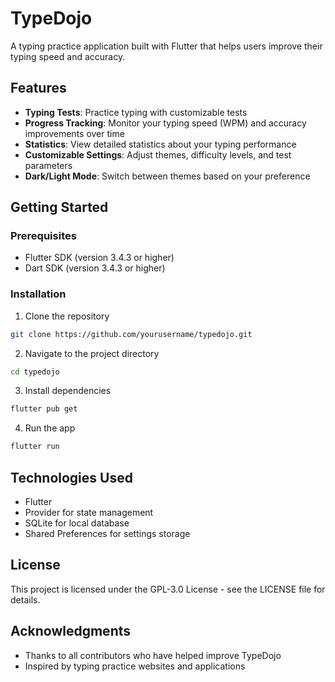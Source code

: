 # TypeDojo

A typing practice application built with Flutter that helps users improve their typing speed and accuracy.

## Features

- **Typing Tests**: Practice typing with customizable tests
- **Progress Tracking**: Monitor your typing speed (WPM) and accuracy improvements over time
- **Statistics**: View detailed statistics about your typing performance
- **Customizable Settings**: Adjust themes, difficulty levels, and test parameters
- **Dark/Light Mode**: Switch between themes based on your preference

<!-- ## Screenshots

### Home Screen
![Home Screen](screenshots/home_screen.png)

### Typing Test
![Typing Test](screenshots/typing_test.png)

### Statistics
![Statistics](screenshots/statistics.png)

### Settings
![Settings](screenshots/settings.png) -->

## Getting Started

### Prerequisites
- Flutter SDK (version 3.4.3 or higher)
- Dart SDK (version 3.4.3 or higher)

### Installation

1. Clone the repository
```bash
git clone https://github.com/yourusername/typedojo.git
```

2. Navigate to the project directory
```bash
cd typedojo
```

3. Install dependencies
```bash
flutter pub get
```

4. Run the app
```bash
flutter run
```

## Technologies Used

- Flutter
- Provider for state management
- SQLite for local database
- Shared Preferences for settings storage

## License

This project is licensed under the  GPL-3.0 License - see the LICENSE file for details.

## Acknowledgments

- Thanks to all contributors who have helped improve TypeDojo
- Inspired by typing practice websites and applications

